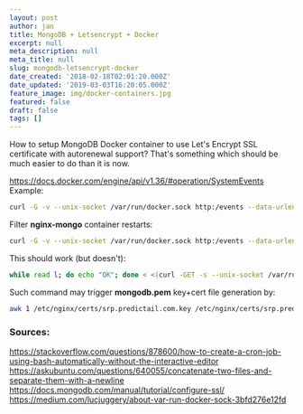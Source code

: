 ```yaml
---
layout: post
author: jan
title: MongoDB + Letsencrypt + Docker
excerpt: null
meta_description: null
meta_title: null
slug: mongodb-letsencrypt-docker
date_created: '2018-02-18T02:01:20.000Z'
date_updated: '2019-03-03T16:20:05.000Z'
feature_image: img/docker-containers.jpg
featured: false
draft: false
tags: []
---
```

How to setup MongoDB Docker container to use Let's Encrypt SSL certificate with autorenewal support?
That's something which should be much easier to do than it is now.


https://docs.docker.com/engine/api/v1.36/#operation/SystemEvents
Example:
```sh
curl -G -v --unix-socket /var/run/docker.sock http:/events --data-urlencode 'filters={"container":["nginx-mongo"]}'
```

Filter **nginx-mongo** container restarts:

```sh
curl -G -v --unix-socket /var/run/docker.sock http:/events --data-urlencode 'filters={"container":["nginx-mongo"],"event":["restart"]}'
```

This should work (but doesn't):

```sh
while read l; do echo "OK"; done < <(curl -GET -s --unix-socket /var/run/docker.sock http:/events --data-urlencode 'filters={"container":["nginx-mongo"],"event":["restart"]}')
```

Such command may trigger **mongodb.pem** key+cert file generation by:
```sh
awk 1 /etc/nginx/certs/srp.predictail.com.key /etc/nginx/certs/srp.predictail.com.crt > /mongo-ssl/mongodb.pem
```

### Sources:

https://stackoverflow.com/questions/878600/how-to-create-a-cron-job-using-bash-automatically-without-the-interactive-editor
https://askubuntu.com/questions/640055/concatenate-two-files-and-separate-them-with-a-newline
https://docs.mongodb.com/manual/tutorial/configure-ssl/
https://medium.com/lucjuggery/about-var-run-docker-sock-3bfd276e12fd
